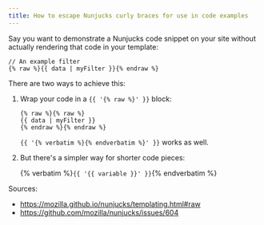 ```yaml
---
title: How to escape Nunjucks curly braces for use in code examples
---
```

Say you want to demonstrate a Nunjucks code snippet on your site without actually rendering that code in your template:

```jinja2
// An example filter
{% raw %}{{ data | myFilter }}{% endraw %}
```

There are two ways to achieve this:

1. Wrap your code in a `{{ '{% raw %}' }}` block:

    ```jinja2
    {% raw %}{% raw %}
    {{ data | myFilter }}
    {% endraw %}{% endraw %}
    ```

    `{{ '{% verbatim %}{% endverbatim %}' }}` works as well.

2. But there's a simpler way for shorter code pieces:

    {% verbatim %}`{{ '{{ variable }}' }}`{% endverbatim %}

Sources:

- https://mozilla.github.io/nunjucks/templating.html#raw
- https://github.com/mozilla/nunjucks/issues/604
